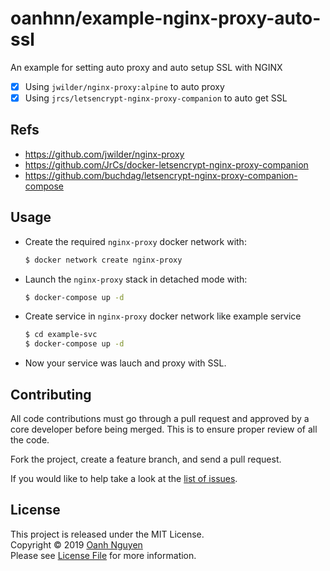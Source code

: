 # oanhnn/example-nginx-proxy-auto-ssl

An example for setting auto proxy and auto setup SSL with NGINX

- [x] Using `jwilder/nginx-proxy:alpine` to auto proxy
- [x] Using `jrcs/letsencrypt-nginx-proxy-companion` to auto get SSL

## Refs

- https://github.com/jwilder/nginx-proxy
- https://github.com/JrCs/docker-letsencrypt-nginx-proxy-companion
- https://github.com/buchdag/letsencrypt-nginx-proxy-companion-compose

## Usage

- Create the required `nginx-proxy` docker network with:
  
  ```bash
  $ docker network create nginx-proxy
  ```
- Launch the `nginx-proxy` stack in detached mode with:
  
  ```bash
  $ docker-compose up -d
  ```

- Create service in `nginx-proxy` docker network like example service
  
  ```bash
  $ cd example-svc
  $ docker-compose up -d
  ```

- Now your service was lauch and proxy with SSL.

## Contributing

All code contributions must go through a pull request and approved by a core developer before being merged. 
This is to ensure proper review of all the code.

Fork the project, create a feature branch, and send a pull request.

If you would like to help take a look at the [list of issues](https://github.com/oanhnn/example-nginx-proxy-auto-ssl/issues).

## License

This project is released under the MIT License.   
Copyright © 2019 [Oanh Nguyen](https://github.com/oanhnn)   
Please see [License File](https://github.com/oanhnn/example-nginx-proxy-auto-ssl/blob/master/LICENSE) for more information.
